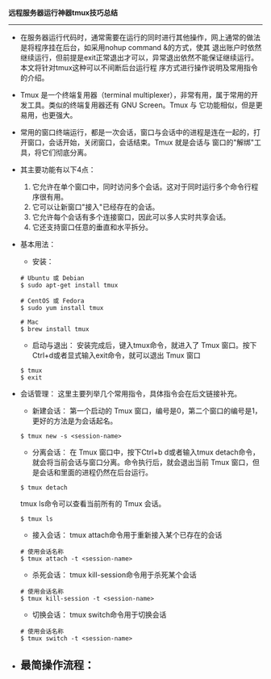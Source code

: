 **远程服务器运行神器tmux技巧总结**
**********************************************
- 在服务器运行代码时，通常需要在运行的同时进行其他操作，网上通常的做法是将程序挂在后台，如采用nohup command &的方式，使其
  退出账户时依然继续运行，但前提是exit正常退出才可以，异常退出依然不能保证继续运行。本文将针对tmux这种可以不间断后台运行程
  序方式进行操作说明及常用指令的介绍。

- Tmux 是一个终端复用器（terminal multiplexer），非常有用，属于常用的开发工具。类似的终端复用器还有 GNU Screen。Tmux 与
  它功能相似，但是更易用，也更强大。
- 常用的窗口终端运行，都是一次会话，窗口与会话中的进程是连在一起的，打开窗口，会话开始，关闭窗口，会话结束。Tmux 就是会话与
  窗口的"解绑"工具，将它们彻底分离。


- 其主要功能有以下4点：
	1. 它允许在单个窗口中，同时访问多个会话。这对于同时运行多个命令行程序很有用。
	2. 它可以让新窗口"接入"已经存在的会话。
	3. 它允许每个会话有多个连接窗口，因此可以多人实时共享会话。
	4. 它还支持窗口任意的垂直和水平拆分。

- 基本用法：
	- 安装：
	```language
	# Ubuntu 或 Debian
	$ sudo apt-get install tmux

	# CentOS 或 Fedora
	$ sudo yum install tmux

	# Mac
	$ brew install tmux
	```
	
	- 启动与退出：
	安装完成后，键入tmux命令，就进入了 Tmux 窗口。按下Ctrl+d或者显式输入exit命令，就可以退出 Tmux 窗口
	```language
	$ tmux
	$ exit
	```

- 会话管理：
	这里主要列举几个常用指令，具体指令会在后文链接补充。
	- 新建会话：
	第一个启动的 Tmux 窗口，编号是0，第二个窗口的编号是1，更好的方法是为会话起名。
	```language
	$ tmux new -s <session-name>
	```
	- 分离会话：
	在 Tmux 窗口中，按下Ctrl+b d或者输入tmux detach命令，就会将当前会话与窗口分离。命令执行后，就会退出当前
 	Tmux 窗口，但是会话和里面的进程仍然在后台运行。
	```language
	$ tmux detach
	```
	tmux ls命令可以查看当前所有的 Tmux 会话。
	```language
	$ tmux ls
	```	
	- 接入会话：
	tmux attach命令用于重新接入某个已存在的会话
	```language
	# 使用会话名称
	$ tmux attach -t <session-name>
	```	
	- 杀死会话：
	tmux kill-session命令用于杀死某个会话
	```language
	# 使用会话名称
	$ tmux kill-session -t <session-name>
	```	
	- 切换会话：
	tmux switch命令用于切换会话
	```language
	# 使用会话名称
	$ tmux switch -t <session-name>
	```

- 最简操作流程：
	- 

	


	



